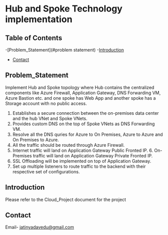 # Hub and Spoke Technology implementation



## Table of Contents

-[Problem_Statement](#problem statement)
-[Introduction](#introduction)
- [Contact](#contact)

## Problem_Statement

Implement Hub and Spoke topology where Hub contains the centralized components like Azure Firewall, Application Gateway, DNS Forwarding VM, Azure Bastion etc. and one spoke has Web App and another spoke has a Storage account with no public access. 
1. Establishes a secure connection between the on-premises data center and the hub VNet and Spoke VNets.
2. Provides custom DNS on the top of Spoke VNets as DNS Forwarding VM. 
3. Resolve all the DNS quries for Azure to On Premises, Azure to Azure and On Premises to Azure.
4. All the traffic should be routed through Azure Firewall. 
5. Internet traffic will land on Application Gateway Public Fronted IP. 6. On-Premises traffic will land on Application Gateway Private Fronted IP.
7. SSL Offloading will be implemented on top of Application Gateway. 
8. Set up multiple listeners to route traffic to the backend with their respective set of configurations.


## Introduction

Please refer to the Cloud_Project document for the project

## Contact

Email- jatinyadavedu@gmail.com



